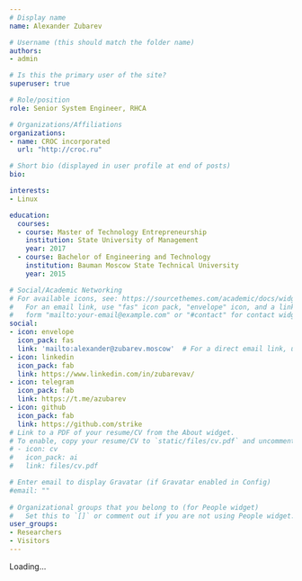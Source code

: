```yaml
---
# Display name
name: Alexander Zubarev

# Username (this should match the folder name)
authors:
- admin

# Is this the primary user of the site?
superuser: true

# Role/position
role: Senior System Engineer, RHCA

# Organizations/Affiliations
organizations:
- name: CROC incorporated
  url: "http://croc.ru"

# Short bio (displayed in user profile at end of posts)
bio: 

interests:
- Linux

education:
  courses:
  - course: Master of Technology Entrepreneurship
    institution: State University of Management
    year: 2017
  - course: Bachelor of Engineering and Technology
    institution: Bauman Moscow State Technical University
    year: 2015

# Social/Academic Networking
# For available icons, see: https://sourcethemes.com/academic/docs/widgets/#icons
#   For an email link, use "fas" icon pack, "envelope" icon, and a link in the
#   form "mailto:your-email@example.com" or "#contact" for contact widget.
social:
- icon: envelope
  icon_pack: fas
  link: 'mailto:alexander@zubarev.moscow'  # For a direct email link, use "mailto:test@example.org".
- icon: linkedin
  icon_pack: fab
  link: https://www.linkedin.com/in/zubarevav/
- icon: telegram
  icon_pack: fab
  link: https://t.me/azubarev
- icon: github
  icon_pack: fab
  link: https://github.com/strike
# Link to a PDF of your resume/CV from the About widget.
# To enable, copy your resume/CV to `static/files/cv.pdf` and uncomment the lines below.  
# - icon: cv
#   icon_pack: ai
#   link: files/cv.pdf

# Enter email to display Gravatar (if Gravatar enabled in Config)
#email: ""
  
# Organizational groups that you belong to (for People widget)
#   Set this to `[]` or comment out if you are not using People widget.  
user_groups:
- Researchers
- Visitors
---
```


Loading...
